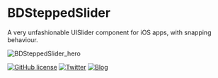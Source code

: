 # BDSteppedSlider
A very unfashionable UISlider component for iOS apps, with snapping behaviour.

![BDSteppedSlider_hero](https://user-images.githubusercontent.com/2734719/173232378-81b591f5-2989-46a2-b498-7a4a80bd14c5.png)

[![GitHub license](https://img.shields.io/badge/license-MIT-blue.svg?style=for-the-badge)](https://raw.githubusercontent.com/viewDidAppear/BDSteppedSlider/master/LICENSE)
[![Twitter](https://img.shields.io/badge/twitter-follow%20me-ff69b4?style=for-the-badge)](https://twitter.com/viewDidAppear)
[![Blog](https://img.shields.io/badge/read-my%20blog-red?style=for-the-badge)](https://viewDidAppear.github.io)
